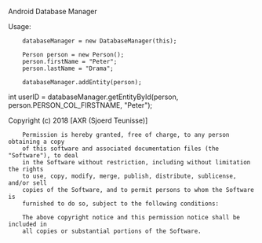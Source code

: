 Android Database Manager

Usage:


        databaseManager = new DatabaseManager(this);

        Person person = new Person();
        person.firstName = "Peter";
        person.lastName = "Drama";

        databaseManager.addEntity(person);

int userID = databaseManager.getEntityById(person, person.PERSON_COL_FIRSTNAME, "Peter");

Copyright (c) 2018 [AXR (Sjoerd Teunisse)]

        Permission is hereby granted, free of charge, to any person obtaining a copy
        of this software and associated documentation files (the "Software"), to deal
        in the Software without restriction, including without limitation the rights
        to use, copy, modify, merge, publish, distribute, sublicense, and/or sell
        copies of the Software, and to permit persons to whom the Software is
        furnished to do so, subject to the following conditions:

        The above copyright notice and this permission notice shall be included in
        all copies or substantial portions of the Software.
